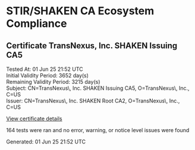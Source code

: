 # STIR/SHAKEN CA Ecosystem Compliance

## Certificate TransNexus, Inc. SHAKEN Issuing CA5

Tested At: 01 Jun 25 21:52 UTC\
Initial Validity Period: 3652 day(s)\
Remaining Validity Period: 3215 day(s)\
Subject: CN=TransNexus\\, Inc. SHAKEN Issuing CA5, O=TransNexus\\, Inc., C=US\
Issuer: CN=TransNexus\\, Inc. SHAKEN Root CA2, O=TransNexus\\, Inc., C=US

[View certificate details](https://x509.io/?cert=MIIC0DCCAnagAwIBAgIQXtb7hnZly%2FNXZEliID47RDAKBggqhkjOPQQDAjBTMQswCQYDVQQGEwJVUzEZMBcGA1UEChMQVHJhbnNOZXh1cywgSW5jLjEpMCcGA1UEAxMgVHJhbnNOZXh1cywgSW5jLiBTSEFLRU4gUm9vdCBDQTIwHhcNMjQwMzIxMDAwMDAwWhcNMzQwMzIwMjM1OTU5WjBWMQswCQYDVQQGEwJVUzEZMBcGA1UEChMQVHJhbnNOZXh1cywgSW5jLjEsMCoGA1UEAxMjVHJhbnNOZXh1cywgSW5jLiBTSEFLRU4gSXNzdWluZyBDQTUwWTATBgcqhkjOPQIBBggqhkjOPQMBBwNCAASMnIaNZcoXAQ3MIZz%2BausOSP7z1niA2TGgbnNivN6PZG%2BCZO5hu7Iws4z6eEkj%2Fe%2FbQEC4%2FUBz6T742XaA%2BtpDo4IBJzCCASMwDwYDVR0TAQH%2FBAUwAwEB%2FzAOBgNVHQ8BAf8EBAMCAgQwHQYDVR0OBBYEFNoAs4f4gj%2B%2FuiKiZGO19i%2FMjnXKMB8GA1UdIwQYMBaAFHZH9EsOF2X2WdibqQC243KwuBRZMBcGA1UdIAQQMA4wDAYKYIZIAYb%2FCQEBBDCBpgYDVR0fBIGeMIGbMIGYoDqgOIY2aHR0cHM6Ly9hdXRoZW50aWNhdGUtYXBpLmljb25lY3Rpdi5jb20vZG93bmxvYWQvdjEvY3JsolqkWDBWMRQwEgYDVQQHDAtCcmlkZ2V3YXRlcjELMAkGA1UECAwCTkoxEzARBgNVBAMMClNUSS1QQSBDUkwxCzAJBgNVBAYTAlVTMQ8wDQYDVQQKDAZTVEktUEEwCgYIKoZIzj0EAwIDSAAwRQIgF5CRfFNMLjIBzVuW07%2FY2QiIzqqOl1KsJgiDbuN4AooCIQCxclVKWnt1rjxY1t0SdO3XEe6CJAfwc%2BRsacAVIPBwNA%3D%3D)

164 tests were ran and no error, warning, or notice level issues were found


Generated: 01 Jun 25 21:52 UTC